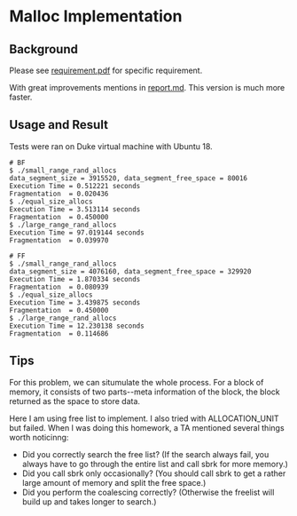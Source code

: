 # Malloc Implementation

## Background

Please see [requirement.pdf](https://github.com/menyf/ECE650/blob/master/HW01_malloc_impl/requirement.pdf) for specific requirement.

With great improvements mentions in [report.md](https://github.com/menyf/ECE650/blob/master/HW01_malloc_impl/report.md). This version is much more faster.

## Usage and Result

Tests were ran on Duke virtual machine with Ubuntu 18.

```
# BF
$ ./small_range_rand_allocs
data_segment_size = 3915520, data_segment_free_space = 80016
Execution Time = 0.512221 seconds
Fragmentation  = 0.020436
$ ./equal_size_allocs
Execution Time = 3.513114 seconds
Fragmentation  = 0.450000
$ ./large_range_rand_allocs
Execution Time = 97.019144 seconds
Fragmentation  = 0.039970

# FF
$ ./small_range_rand_allocs
data_segment_size = 4076160, data_segment_free_space = 329920
Execution Time = 1.870334 seconds
Fragmentation  = 0.080939
$ ./equal_size_allocs
Execution Time = 3.439875 seconds
Fragmentation  = 0.450000
$ ./large_range_rand_allocs
Execution Time = 12.230138 seconds
Fragmentation  = 0.114686
```

## Tips

For this problem, we can situmulate the whole process. For a block of memory, it consists of two parts--meta information of the block, the block returned as the space to store data. 

Here I am using free list to implement. I also tried with ALLOCATION_UNIT but failed. When I was doing this homework, a TA mentioned several things worth noticinng: 

- Did you correctly search the free list? (If the search always fail, you always have to go through the entire list and call sbrk for more memory.)
- Did you call sbrk only occasionally? (You should call sbrk to get a rather large amount of memory and split the free space.)
- Did you perform the coalescing correctly? (Otherwise the freelist will build up and takes longer to search.)